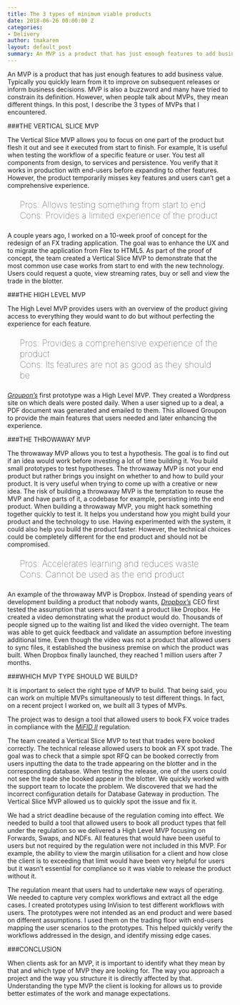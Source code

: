 ```yaml
---
title: The 3 types of minimum viable products
date: 2018-06-26 00:00:00 Z
categories:
- Delivery
author: tmakarem
layout: default_post
summary: An MVP is a product that has just enough features to add business value. Typically you quickly learn from it to improve on subsequent releases or inform business decisions. MVP is also a buzzword and many have tried to constrain its definition. However, when people talk about MVPs, they mean different things. In this post, I describe the 3 types of MVPs that I encountered.
---
```


An MVP is a product that has just enough features to add business value. Typically you quickly learn from it to improve on subsequent releases or inform business decisions. MVP is also a buzzword and many have tried to constrain its definition. However, when people talk about MVPs, they mean different things. In this post, I describe the 3 types of MVPs that I encountered.

###THE VERTICAL SLICE MVP

The Vertical Slice MVP allows you to focus on one part of the product but flesh it out and see it executed from start to finish. For example, It is useful when testing the workflow of a specific feature or user. You test all components from design, to services and persistence. You verify that it works in production with end-users before expanding to other features. However, the product temporarily misses key features and users can’t get a comprehensive experience.

<p style="font-size: 140%; font-weight: 100; margin: 1.2em 1.4em;">
Pros: Allows testing something from start to end
<br/>
Cons: Provides a limited experience of the product
</p>

A couple years ago, I worked on a 10-week proof of concept for the redesign of an FX trading application. The goal was to enhance the UX and to migrate the application from Flex to HTML5. As part of the proof of concept, the team created a Vertical Slice MVP to demonstrate that the most common use case works from start to end with the new technology. Users could request a quote, view streaming rates, buy or sell and view the trade in the blotter.

###THE HIGH LEVEL MVP

The High Level MVP provides users with an overview of the product giving access to everything they would want to do but without perfecting the experience for each feature.

<p style="font-size: 140%; font-weight: 100; margin: 1.2em 1.4em;">
Pros: Provides a comprehensive experience of the product
<br/>
Cons: Its features are not as good as they should be
</p>

*[Groupon’s](https://www.groupon.co.uk/)* first prototype was a High Level MVP. They created a Wordpress site on which deals were posted daily. When a user signed up to a deal, a PDF document was generated and emailed to them. This allowed Groupon to provide the main features that users needed and later enhancing the experience.

###THE THROWAWAY MVP

The throwaway MVP allows you to test a hypothesis. The goal is to find out if an idea would work before investing a lot of time building it. You build small prototypes to test hypotheses. The throwaway MVP is not your end product but rather brings you insight on whether to and how to build your product. It is very useful when trying to come up with a creative or new idea. The risk of building a throwaway MVP is the temptation to reuse the MVP and have parts of it, a codebase for example, persisting into the end product. When building a throwaway MVP, you might hack something together quickly to test it. It helps you understand how you might build your product and the technology to use. Having experimented with the system, it could also help you build the product faster. However, the technical choices could be completely different for the end product and should not be compromised.

<p style="font-size: 140%; font-weight: 100; margin: 1.2em 1.4em;">
Pros: Accelerates learning and reduces waste
<br/>
Cons: Cannot be used as the end product
</p>

An example of the throwaway MVP is Dropbox. Instead of spending years of development building a product that nobody wants, *[Dropbox’s](https://www.dropbox.com/?landing=dbv2)* CEO first tested the assumption that users would want a product like Dropbox. He created a video demonstrating what the product would do. Thousands of people signed up to the waiting list and liked the video overnight. The team was able to get quick feedback and validate an assumption before investing additional time. Even though the video was not a product that allowed users to sync files, it established the business premise on which the product was built. When Dropbox finally launched, they reached 1 million users after 7 months.

###WHICH MVP TYPE SHOULD WE BUILD?

It is important to select the right type of MVP to build. That being said, you can work on multiple MVPs simultaneously to test different things. In fact, on a recent project I worked on, we built all 3 types of MVPs.

The project was to design a tool that allowed users to book FX voice trades in compliance with the *[MiFID II](https://www.esma.europa.eu/policy-rules/mifid-ii-and-mifir)* regulation.

The team created a Vertical Slice MVP to test that trades were booked correctly. The technical release allowed users to book an FX spot trade. The goal was to check that a simple spot RFQ can be booked correctly from users inputting the data to the trade appearing on the blotter and in the corresponding database. When testing the release, one of the users could not see the trade she booked appear in the blotter. We quickly worked with the support team to locate the problem. We discovered that we had the incorrect configuration details for Database Gateway in production. The Vertical Slice MVP allowed us to quickly spot the issue and fix it.

We had a strict deadline because of the regulation coming into effect. We needed to build a tool that allowed users to book all product types that fell under the regulation so we delivered a High Level MVP focusing on Forwards, Swaps, and NDFs. All features that would have been useful to users but not required by the regulation were not included in this MVP. For example, the ability to view the margin utilisation for a client and how close the client is to exceeding that limit would have been very helpful for users but it wasn’t essential for compliance so it was viable to release the product without it.

The regulation meant that users had to undertake new ways of operating. We needed to capture very complex workflows and extract all the edge cases. I created prototypes using InVision to test different workflows with users. The prototypes were not intended as an end product and were based on different assumptions. I used them on the trading floor with end-users mapping the user scenarios to the prototypes. This helped quickly verify the workflows addressed in the design, and identify missing edge cases.

###CONCLUSION

When clients ask for an MVP, it is important to identify what they mean by that and which type of MVP they are looking for. The way you approach a project and the way you structure it is directly affected by that. Understanding the type MVP the client is looking for allows us to provide better estimates of the work and manage expectations.
